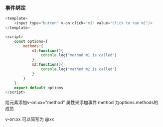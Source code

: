 ### 事件绑定

```js
<template>
    <input type="button" v-on:click="m1" value="click to run m1"/>
</template>

<script>
    const options={
        methods:{
            m1:function(){
                console.log("method m1 is called")
            },
            m2:function(){
                console.log("method m2 is called")
            }
        }
    }
    export default options
</script>
```

给元素添加v-on:xx="method" 属性来添加事件 method 为options.methods的成员

v-on:xx 可以简写为 @xx
